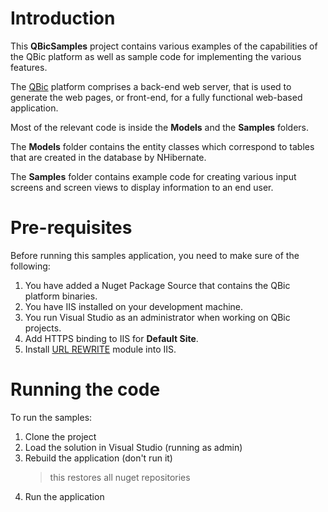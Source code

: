 # Introduction
This **QBicSamples** project contains various examples of the capabilities of the QBic platform as well as sample code for implementing the various features.

The [QBic](https://github.com/quintonn/QBic) platform comprises a back-end web server, that is used to generate the web pages, or front-end, for a fully functional web-based application.  

Most of the relevant code is inside the **Models** and the **Samples** folders.  

The **Models** folder contains the entity classes which correspond to tables that are created in the database by NHibernate.  

The **Samples** folder contains example code for creating various input screens and screen views to display information to an end user.

# Pre-requisites
Before running this samples application, you need to make sure of the following:  

1. You have added a Nuget Package Source that contains the QBic platform binaries.  
2. You have IIS installed on your development machine.  
3. You run Visual Studio as an administrator when working on QBic projects.
4. Add HTTPS binding to IIS for **Default Site**.
5. Install [URL REWRITE](https://www.iis.net/downloads/microsoft/url-rewrite) module into IIS.  
   
# Running the code
To run the samples:
1. Clone the project
2. Load the solution in Visual Studio (running as admin)
3. Rebuild the application (don't run it)  
   > this restores all nuget repositories
4. Run the application
